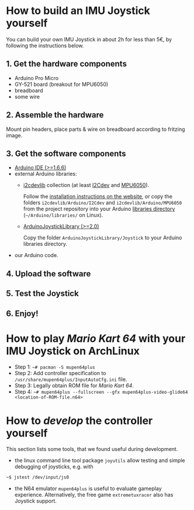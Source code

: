 # How to build an IMU Joystick yourself

You can build your own IMU Joystick in about 2h for less than 5€, by following the instructions below.

## 1. Get the hardware components
  - Arduino Pro Micro
  - GY-521 board (breakout for MPU6050)
  - breadboard
  - some wire
## 2. Assemble the hardware
Mount pin headers, place parts & wire on breadboard according to fritzing image.
## 3. Get the software components
- [Arduino IDE (>=1.6.6)](https://www.arduino.cc/en/main/software)
- external Arduino libraries:
  - [i2cdevlib](https://github.com/jrowberg/i2cdevlib)
    collection (at least [I2Cdev](https://github.com/jrowberg/i2cdevlib/tree/master/Arduino/I2Cdev) and [MPU6050](https://github.com/jrowberg/i2cdevlib/tree/master/Arduino/MPU6050)).

    Follow the [installation instructions on the website](https://www.i2cdevlib.com/usage), or copy the folders `i2cdevlib/Arduino/I2Cdev` and `i2cdevlib/Arduino/MPU6050` from the project repository into your Arduino [libraries directory](https://www.arduino.cc/en/hacking/libraries) (`~/Arduino/libraries/` on Linux).
  - [ArduinoJoystickLibrary (>=2.0)](https://github.com/MHeironimus/ArduinoJoystickLibrary)

    Copy the folder `ArduinoJoystickLibrary/Joystick` to your Arduino libraries directory.
- our Arduino code.
## 4. Upload the software
## 5. Test the Joystick
## 6. Enjoy!

# How to play *Mario Kart 64* with your IMU Joystick on ArchLinux
  - Step 1: `~# pacman -S mupen64plus`
  - Step 2: Add controller specification to `/usr/share/mupen64plus/InputAutoCfg.ini` file.
  - Step 3: Legally obtain ROM file for *Mario Kart 64*.
  - Step 4: `~# mupen64plus --fullscreen --gfx mupen64plus-video-glide64 <location-of-ROM-file.n64>`

# How to *develop* the controller yourself

This section lists some tools, that we found useful during development.
  - the linux command line tool package `joyutils` allow testing and simple debugging of joysticks, e.g. with
```bash
~$ jstest /dev/input/js0
```

  - the N64 emulator `mupen64plus` is useful to evaluate gameplay experience. Alternatively, the free game `extremetuxracer` also has Joystick support.

